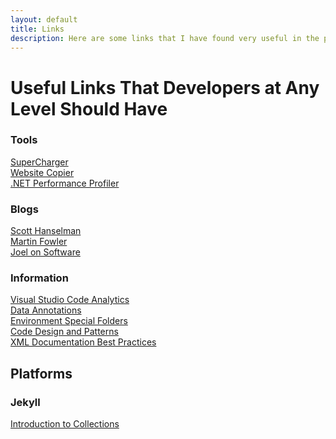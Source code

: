 ```yaml
---
layout: default
title: Links
description: Here are some links that I have found very useful in the past.
---
```


<h1>Useful Links That Developers at Any Level Should Have</h1>

<h3>Tools</h3>
<a href="http://supercharger.tools/">SuperCharger</a><br/>
<a href="http://www.httrack.com/">Website Copier</a><br/>
<a href="http://www.getcodetrack.com/">.NET Performance Profiler</a><br/>

<h3>Blogs</h3>
<a href="https://www.hanselman.com/">Scott Hanselman</a><br/>
<a href="https://martinfowler.com/">Martin Fowler</a><br/>
<a href="https://www.joelonsoftware.com/">Joel on Software</a><br/>

<h3>Information</h3>
<a href="https://blogs.msdn.microsoft.com/zainnab/2011/05/25/code-metrics-class-coupling/">Visual Studio Code Analytics</a><br/>
<a href="https://msdn.microsoft.com/en-us/library/system.componentmodel.dataannotations(v=vs.110).aspx">Data Annotations</a><br/>
<a href="https://msdn.microsoft.com/en-us/library/system.environment.specialfolder(v=vs.110).aspx">Environment Special Folders</a><br/>
<a href="https://sourcemaking.com/">Code Design and Patterns</a><br/>
<a href="https://blog.rsuter.com/best-practices-for-writing-xml-documentation-phrases-in-c/">XML Documentation Best Practices</a><br/>

<h2>Platforms</h2>

<h3>Jekyll</h3>
<a href="https://learn.cloudcannon.com/jekyll/introduction-to-jekyll-collections/">Introduction to Collections</a><br/>